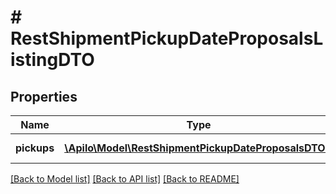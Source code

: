 # # RestShipmentPickupDateProposalsListingDTO

## Properties

Name | Type | Description | Notes
------------ | ------------- | ------------- | -------------
**pickups** | [**\Apilo\Model\RestShipmentPickupDateProposalsDTO[]**](RestShipmentPickupDateProposalsDTO.md) | Listing of RestShipmentPickupDateProposalsDTO | [optional]

[[Back to Model list]](../../README.md#models) [[Back to API list]](../../README.md#endpoints) [[Back to README]](../../README.md)
